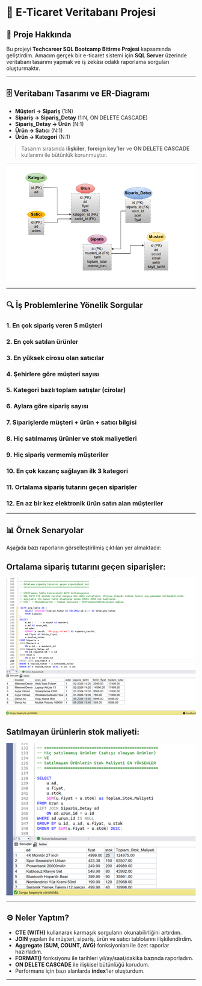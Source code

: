 # 🛒 E-Ticaret Veritabanı Projesi

## 📌 Proje Hakkında

Bu projeyi **Techcareer SQL Bootcamp Bitirme Projesi** kapsamında geliştirdim.
Amacım gerçek bir e-ticaret sistemi için **SQL Server** üzerinde veritabanı tasarımı yapmak ve iş zekâsı odaklı raporlama sorguları oluşturmaktır.

---

## 🗄️ Veritabanı Tasarımı ve ER-Diagramı

* **Müşteri → Sipariş** (1:N)
* **Sipariş → Sipariş_Detay** (1:N, ON DELETE CASCADE)
* **Sipariş_Detay → Ürün** (N:1)
* **Ürün → Satıcı** (N:1)
* **Ürün → Kategori** (N:1)

> Tasarım sırasında **ilişkiler**, **foreign key’ler** ve **ON DELETE CASCADE** kullanımı ile bütünlük korunmuştur.

![Diagram](Pictures/er_diagrami.png)


---

## 🔍 İş Problemlerine Yönelik Sorgular

### 1. En çok sipariş veren 5 müşteri

### 2. En çok satılan ürünler

### 3. En yüksek cirosu olan satıcılar

### 4. Şehirlere göre müşteri sayısı

### 5. Kategori bazlı toplam satışlar (cirolar)

### 6. Aylara göre sipariş sayısı

### 7. Siparişlerde müşteri + ürün + satıcı bilgisi

### 8. Hiç satılmamış ürünler ve stok maliyetleri

### 9. Hiç sipariş vermemiş müşteriler

### 10. En çok kazanç sağlayan ilk 3 kategori

### 11. Ortalama sipariş tutarını geçen siparişler

### 12. En az bir kez elektronik ürün satın alan müşteriler

---

## 📊 Örnek Senaryolar

Aşağıda bazı raporların görselleştirilmiş çıktıları yer almaktadır:

## Ortalama sipariş tutarını geçen siparişler:
 
  ![Ortalama Üstü Siparişler](Pictures/ort_sip_ort_ustu_siparisler.png)

## Satılmayan ürünlerin stok maliyeti:

  ![Satılmayan Ürünler](Pictures/satilmayan_urunlerin_stok_maliyeti.png)

---

## ⚙️ Neler Yaptım?

* **CTE (WITH)** kullanarak karmaşık sorguların okunabilirliğini artırdım.
* **JOIN** yapıları ile müşteri, sipariş, ürün ve satıcı tablolarını ilişkilendirdim.
* **Aggregate (SUM, COUNT, AVG)** fonksiyonları ile özet raporlar hazırladım.
* **FORMAT()** fonksiyonu ile tarihleri yıl/ay/saat/dakika bazında raporladım.
* **ON DELETE CASCADE** ile ilişkisel bütünlüğü korudum.
* Performans için bazı alanlarda **index**’ler oluşturdum.

---


